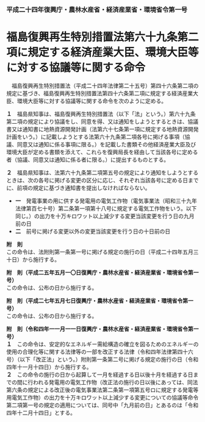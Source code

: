 ### 平成二十四年復興庁・農林水産省・経済産業省・環境省令第一号  
# 福島復興再生特別措置法第六十九条第二項に規定する経済産業大臣、環境大臣等に対する協議等に関する命令  
　福島復興再生特別措置法（平成二十四年法律第二十五号）第四十六条第二項の規定に基づき、福島復興再生特別措置法第四十六条第二項に規定する経済産業大臣、環境大臣等に対する協議等に関する命令を次のように定める。  
  
**１**　福島県知事は、福島復興再生特別措置法（以下「法」という。）第六十九条第二項の規定により協議をし、同意を得、又は通知をしようとするときは、協議書又は通知書に地熱資源開発計画（法第六十七条第一項に規定する地熱資源開発計画をいう。）に記載しようとする法第六十九条第二項各号に掲げる事項（協議、同意又は通知に係る事項に限る。）を記載した書類その他経済産業大臣及び環境大臣が定める書類を添えて、これらを復興局長を経由して当該各号に定める者（協議、同意又は通知に係る者に限る。）に提出するものとする。  
  
**２**　福島県知事は、法第六十九条第二項第五号の規定により通知をしようとするときは、次の各号に掲げる変更の区分に応じ、それぞれ当該各号に定める日までに、前項の規定に基づき通知書を提出しなければならない。  
* **一**　発電事業の用に供する発電用の電気工作物（電気事業法（昭和三十九年法律第百七十号）第二条第一項第十八号に規定する電気工作物をいう。以下同じ。）の出力を十万キロワット以上減少する変更当該変更を行う日の九月前の日  
* **二**　前号に掲げる変更以外の変更当該変更を行う日の十日前の日  
  
**附　則**  
この命令は、法附則第一条第一号に掲げる規定の施行の日（平成二十四年五月三十日）から施行する。  
  
**附　則（平成二五年五月一〇日復興庁・農林水産省・経済産業省・環境省令第一号）**  
この命令は、公布の日から施行する。  
  
**附　則（平成二七年五月七日復興庁・農林水産省・経済産業省・環境省令第一号）**  
この命令は、公布の日から施行する。  
  
**附　則（令和四年一一月一一日復興庁・農林水産省・経済産業省・環境省令第一号）**  
**１**　この命令は、安定的なエネルギー需給構造の確立を図るためのエネルギーの使用の合理化等に関する法律等の一部を改正する法律（令和四年法律第四十六号）（以下「改正法」という。）附則第一条第二号に掲げる規定の施行の日（令和四年十一月十四日）から施行する。  
**２**　この命令の施行の日から起算して一月を経過する日以後十月を経過する日までの間に行われる発電用の電気工作物（改正法の施行の日以後にあっては、同法第六条の規定による改正後の電気事業法第二条第一項第五号ロに規定する発電等用電気工作物）の出力を十万キロワット以上減少する変更についての協議等命令第二項第一号の規定の適用については、同号中「九月前の日」とあるのは「令和四年十二月十四日」とする。  
  
